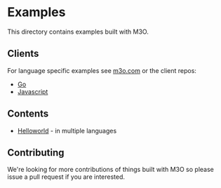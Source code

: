# Examples

This directory contains examples built with M3O.

## Clients

For language specific examples see [m3o.com](https://m3o.com) or the client repos:

- [Go](https://github.com/m3o/m3o-go/tree/main/examples)
- [Javascript](https://github.com/m3o/m3o-js/tree/main/examples)

## Contents

- [Helloworld](helloworld) - in multiple languages

## Contributing

We're looking for more contributions of things built with 
M3O so please issue a pull request if you are interested.
